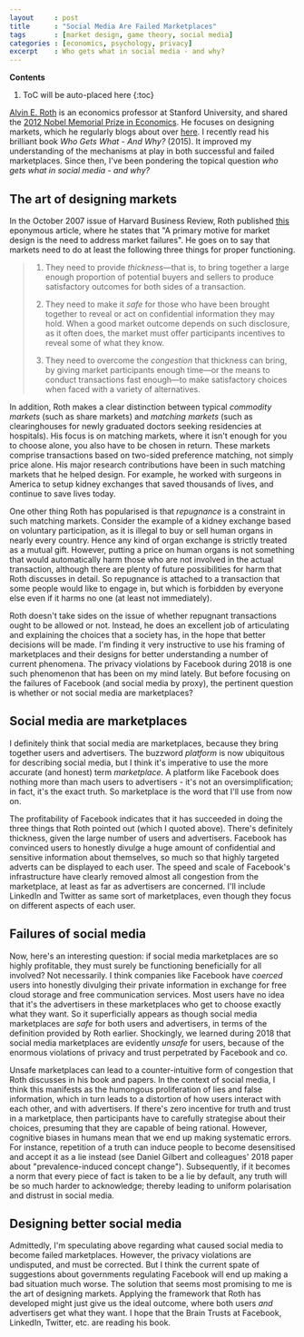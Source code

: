 ```yaml
---
layout     : post
title      : "Social Media Are Failed Marketplaces"
tags       : [market design, game theory, social media]
categories : [economics, psychology, privacy]
excerpt    : Who gets what in social media - and why?
---
```


**Contents**
1. ToC will be auto-placed here
{:toc}


[Alvin E. Roth][rothhome] is an economics professor at Stanford University, and
shared the [2012 Nobel Memorial Prize in Economics][rothnobel]. He focuses on
designing markets, which he regularly blogs about over [here][rothblog]. I
recently read his brilliant book *Who Gets What - And Why?* (2015). It improved
my understanding of the mechanisms at play in both successful and failed
marketplaces. Since then, I've been pondering the topical question *who gets
what in social media - and why?*

[rothhome]:  https://web.stanford.edu/~alroth/
[rothnobel]: https://www.nobelprize.org/prizes/economic-sciences/2012/roth/facts/
[rothblog]:  https://marketdesigner.blogspot.com/


## The art of designing markets

In the October 2007 issue of Harvard Business Review, Roth published
[this][rothpaper] eponymous article, where he states that "A primary motive for
market design is the need to address market failures". He goes on to say that
markets need to do at least the following three things for proper functioning.

> 1. They need to provide *thickness*—that is, to bring together a large enough
> proportion of potential buyers and sellers to produce satisfactory outcomes
> for both sides of a transaction.
>
> 2. They need to make it *safe* for those who have been brought together to
> reveal or act on confidential information they may hold. When a good market
> outcome depends on such disclosure, as it often does, the market must offer
> participants incentives to reveal some of what they know.
>
> 3. They need to overcome the *congestion* that thickness can bring, by giving
> market participants enough time—or the means to conduct transactions fast
> enough—to make satisfactory choices when faced with a variety of alternatives.

[rothpaper]: https://hbr.org/2007/10/the-art-of-designing-markets

In addition, Roth makes a clear distinction between typical *commodity markets*
(such as share markets) and *matching markets* (such as clearinghouses for
newly graduated doctors seeking residencies at hospitals). His focus is on
matching markets, where it isn't enough for you to choose alone, you also have
to be chosen in return. These markets comprise transactions based on two-sided
preference matching, not simply price alone. His major research contributions
have been in such matching markets that he helped design. For example, he
worked with surgeons in America to setup kidney exchanges that saved thousands
of lives, and continue to save lives today.

One other thing Roth has popularised is that *repugnance* is a constraint in
such matching markets. Consider the example of a kidney exchange based on
voluntary participation, as it is illegal to buy or sell human organs in nearly
every country. Hence any kind of organ exchange is strictly treated as a mutual
gift. However, putting a price on human organs is not something that would
automatically harm those who are not involved in the actual transaction,
although there are plenty of future possibilities for harm that Roth discusses
in detail. So repugnance is attached to a transaction that some people would
like to engage in, but which is forbidden by everyone else even if it harms no
one (at least not immediately).

Roth doesn't take sides on the issue of whether repugnant transactions ought to
be allowed or not. Instead, he does an excellent job of articulating and
explaining the choices that a society has, in the hope that better decisions
will be made. I'm finding it very instructive to use his framing of
marketplaces and their designs for better understanding a number of current
phenomena. The privacy violations by Facebook during 2018 is one such
phenomenon that has been on my mind lately. But before focusing on the failures
of Facebook (and social media by proxy), the pertinent question is whether or
not social media are marketplaces?


## Social media are marketplaces

I definitely think that social media are marketplaces, because they bring
together users and advertisers. The buzzword *platform* is now ubiquitous for
describing social media, but I think it's imperative to use the more accurate
(and honest) term *marketplace*. A platform like Facebook does nothing more
than mach users to advertisers - it's not an oversimplification; in fact, it's
the exact truth. So marketplace is the word that I'll use from now on.

The profitability of Facebook indicates that it has succeeded in doing the
three things that Roth pointed out (which I quoted above). There's definitely
thickness, given the large number of users and advertisers. Facebook has
convinced users to honestly divulge a huge amount of confidential and sensitive
information about themselves, so much so that highly targeted adverts can be
displayed to each user. The speed and scale of Facebook's infrastructure have
clearly removed almost all congestion from the marketplace, at least as far as
advertisers are concerned. I'll include LinkedIn and Twitter as same sort of
marketplaces, even though they focus on different aspects of each user.


## Failures of social media

Now, here's an interesting question: if social media marketplaces are so highly
profitable, they must surely be functioning beneficially for all involved? Not
necessarily. I think companies like Facebook have *coerced* users into honestly
divulging their private information in exchange for free cloud storage and free
communication services. Most users have no idea that it's the advertisers in
these marketplaces who get to choose exactly what they want. So it
superficially appears as though social media marketplaces are *safe* for both
users and advertisers, in terms of the definition provided by Roth
earlier. Shockingly, we learned during 2018 that social media marketplaces are
evidently *unsafe* for users, because of the enormous violations of privacy and
trust perpetrated by Facebook and co.

Unsafe marketplaces can lead to a counter-intuitive form of congestion that
Roth discusses in his book and papers. In the context of social media, I think
this manifests as the humongous proliferation of lies and false information,
which in turn leads to a distortion of how users interact with each other, and
with advertisers. If there's zero incentive for truth and trust in a
marketplace, then participants have to carefully strategise about their
choices, presuming that they are capable of being rational. However, cognitive
biases in humans mean that we end up making systematic errors. For instance,
repetition of a truth can induce people to become desensitised and accept it as
a lie instead (see Daniel Gilbert and colleagues' 2018 paper about
"prevalence-induced concept change"). Subsequently, if it becomes a norm that
every piece of fact is taken to be a lie by default, any truth will be so much
harder to acknowledge; thereby leading to uniform polarisation and distrust in
social media.


## Designing better social media

Admittedly, I'm speculating above regarding what caused social media to become
failed marketplaces. However, the privacy violations are undisputed, and must
be corrected. But I think the current spate of suggestions about governments
regulating Facebook will end up making a bad situation much worse. The solution
that seems most promising to me is the art of designing markets. Applying the
framework that Roth has developed might just give us the ideal outcome, where
both users *and* advertisers get what they want. I hope that the Brain Trusts
at Facebook, LinkedIn, Twitter, etc. are reading his book.
